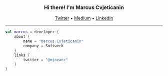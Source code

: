 <h3 align="center">Hi there! I'm Marcus Cvjeticanin</h3>
<p align="center">
  <a href="https://twitter.com/mjovanc/">Twitter</a> •
  <a href="https://medium.com/@mjovanc">Medium</a> •
  <a href="https://www.linkedin.com/in/marcuscvjeticanin/">LinkedIn</a>
</p>

---

```kotlin
val marcus = developer {
    about {
        name = "Marcus Cvjeticanin"
        company = Softwerk
    }
    links {
        twitter = "@mjovanc"
    }
}
```
